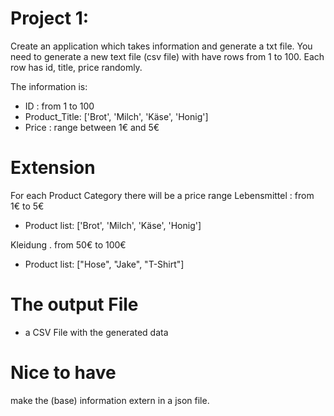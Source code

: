 # Project 1:

Create an application which takes information and generate a txt file. 
You need to generate a new text file (csv file) with have rows from 1 to 100. Each row has id, title, price  randomly.


The information is:
- ID : from 1 to 100 
- Product_Title: ['Brot', 'Milch', 'Käse', 'Honig']
- Price : range between 1€ and 5€




# Extension
For each Product Category there will be a price range
Lebensmittel : from 1€ to 5€ 
- Product list: ['Brot', 'Milch', 'Käse', 'Honig']

Kleidung . from 50€ to 100€
- Product list: ["Hose", "Jake", "T-Shirt"]


# The output File 
- a CSV File with the generated data


# Nice to have
make the (base) information extern in a json file.